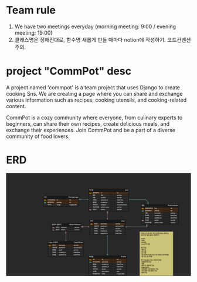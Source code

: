# Team rule
1. We have two meetings everyday (morning meeting: 9:00 / evening meeting: 19:00)
2. 클래스명은 정해진대로, 함수명 새롭게 만들 때마다 notion에 작성하기. 코드컨벤션 주의.

# project "CommPot" desc
A project named 'commpot' is a team project that uses Django to create cooking Sns.
We are creating a page where you can share and exchange various information such as recipes, cooking utensils, and cooking-related content.

CommPot is a cozy community where everyone, from culinary experts to beginners, can share their own recipes, create delicious meals, and exchange their experiences. Join CommPot and be a part of a diverse community of food lovers.

# ERD
![](https://github.com/2017250297-choi/teamprojects-CommPot/blob/main/%E1%84%8B%E1%85%AD%E1%84%85%E1%85%B5_%E1%84%90%E1%85%B5%E1%86%B7%E1%84%80%E1%85%AA%E1%84%8C%E1%85%A6_(2).png)
